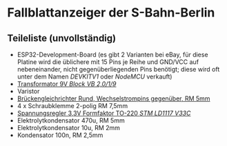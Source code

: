 # Fallblattanzeiger der S-Bahn-Berlin

## Teileliste (unvollständig)

* ESP32-Development-Board (es gibt 2 Varianten bei eBay, für diese Platine wird die üblichere mit 15 Pins je Reihe und GND/VCC auf nebeneinander, nicht gegenüberliegenden Pins benötigt; diese wird oft unter dem Namen _DEVKITV1_ oder _NodeMCU_ verkauft)
* [Transformator 9V _Block VB 2,0/1/9_](https://www.reichelt.de/printtrafo-2-va-9-v-222-ma-rm-20-mm-ei-30-15-5-109-p27328.html)
* Varistor
* [Brückengleichrichter Rund, Wechselstrompins gegenüber, RM 5mm](https://www.reichelt.de/brueckengleichrichter-100-v-1-5-a-b70c1500rund-p181713.html)
* 4 x Schraubklemme 2-polig RM 7,5mm
* [Spannungsregler 3,3V Formfaktor TO-220 _STM LD1117 V33C_](https://www.reichelt.de/ldo-regler-fest-3-3-v-to-220-ld1117-v33c-p200891.html?)
* Elektrolytkondensator 470u, RM 5mm
* Elektrolytkondensator 10u, RM 2mm
* Kondensator 100n, RM 2,5mm

